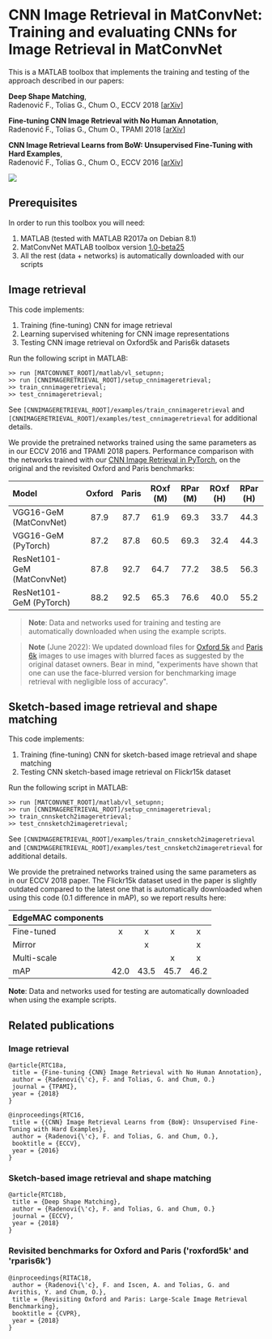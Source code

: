 # CNN Image Retrieval in MatConvNet: Training and evaluating CNNs for Image Retrieval in MatConvNet

This is a MATLAB toolbox that implements the training and testing of the approach described in our papers:

**Deep Shape Matching**,  
Radenović F., Tolias G., Chum O., 
ECCV 2018 [[arXiv](https://arxiv.org/abs/1709.03409)]

**Fine-tuning CNN Image Retrieval with No Human Annotation**,  
Radenović F., Tolias G., Chum O., 
TPAMI 2018 [[arXiv](https://arxiv.org/abs/1711.02512)]

**CNN Image Retrieval Learns from BoW: Unsupervised Fine-Tuning with Hard Examples**,  
Radenović F., Tolias G., Chum O., 
ECCV 2016 [[arXiv](http://arxiv.org/abs/1604.02426)]

<img src="http://cmp.felk.cvut.cz/cnnimageretrieval/img/cnnimageretrieval_network_medium.png" width=\textwidth/>

## Prerequisites

In order to run this toolbox you will need:

1. MATLAB (tested with MATLAB R2017a on Debian 8.1)
1. MatConvNet MATLAB toolbox version [1.0-beta25](http://www.vlfeat.org/matconvnet/download/matconvnet-1.0-beta25.tar.gz)
1. All the rest (data + networks) is automatically downloaded with our scripts

## Image retrieval

This code implements:

1. Training (fine-tuning) CNN for image retrieval
1. Learning supervised whitening for CNN image representations
1. Testing CNN image retrieval on Oxford5k and Paris6k datasets

Run the following script in MATLAB:

```
>> run [MATCONVNET_ROOT]/matlab/vl_setupnn;
>> run [CNNIMAGERETRIEVAL_ROOT]/setup_cnnimageretrieval;
>> train_cnnimageretrieval;
>> test_cnnimageretrieval;
```
See ```[CNNIMAGERETRIEVAL_ROOT]/examples/train_cnnimageretrieval``` and ```[CNNIMAGERETRIEVAL_ROOT]/examples/test_cnnimageretrieval``` for additional details. 

We provide the pretrained networks trained using the same parameters as in our ECCV 2016 and TPAMI 2018 papers. Performance comparison with the networks trained with our [CNN Image Retrieval in PyTorch](https://github.com/filipradenovic/cnnimageretrieval-pytorch), on the original and the revisited Oxford and Paris benchmarks:

| Model | Oxford | Paris | ROxf (M) | RPar (M) | ROxf (H) | RPar (H) |
|:------|:------:|:------:|:------:|:------:|:------:|:------:|
| VGG16-GeM (MatConvNet) | 87.9 | 87.7 | 61.9 | 69.3 | 33.7 | 44.3 |
| VGG16-GeM (PyTorch) | 87.2 | 87.8 | 60.5 | 69.3 | 32.4 | 44.3 |
| ResNet101-GeM (MatConvNet) | 87.8 | 92.7 | 64.7 | 77.2 | 38.5 | 56.3 |
| ResNet101-GeM (PyTorch) | 88.2 | 92.5 | 65.3 | 76.6 | 40.0 | 55.2 |

> **Note**: Data and networks used for training and testing are automatically downloaded when using the example scripts.

> **Note** (June 2022): We updated download files for [Oxford 5k](https://www.robots.ox.ac.uk/~vgg/data/oxbuildings/) and [Paris 6k](https://www.robots.ox.ac.uk/~vgg/data/parisbuildings/) images to use images with blurred faces as suggested by the original dataset owners. Bear in mind, "experiments have shown that one can use the face-blurred version for benchmarking image retrieval with negligible loss of accuracy".

## Sketch-based image retrieval and shape matching

This code implements:

1. Training (fine-tuning) CNN for sketch-based image retrieval and shape matching
1. Testing CNN sketch-based image retrieval on Flickr15k dataset

Run the following script in MATLAB:

```
>> run [MATCONVNET_ROOT]/matlab/vl_setupnn;
>> run [CNNIMAGERETRIEVAL_ROOT]/setup_cnnimageretrieval;
>> train_cnnsketch2imageretrieval;
>> test_cnnsketch2imageretrieval;
```
See ```[CNNIMAGERETRIEVAL_ROOT]/examples/train_cnnsketch2imageretrieval``` and ```[CNNIMAGERETRIEVAL_ROOT]/examples/test_cnnsketch2imageretrieval``` for additional details. 

We provide the pretrained networks trained using the same parameters as in our ECCV 2018 paper. The Flickr15k dataset used in the paper is slightly outdated compared to the latest one that is automatically downloaded when using this code (0.1 difference in mAP), so we report results here:

|EdgeMAC components|||||
|:--|:--:|:--:|:--:|:--:|
|Fine-tuned|x|x|x|x|
|Mirror||x||x|
|Multi-scale|||x|x|
|mAP|42.0|43.5|45.7|46.2|


**Note**: Data and networks used for testing are automatically downloaded when using the example scripts.

## Related publications

### Image retrieval
```
@article{RTC18a,
 title = {Fine-tuning {CNN} Image Retrieval with No Human Annotation},
 author = {Radenovi{\'c}, F. and Tolias, G. and Chum, O.}
 journal = {TPAMI},
 year = {2018}
}
```
```
@inproceedings{RTC16,
 title = {{CNN} Image Retrieval Learns from {BoW}: Unsupervised Fine-Tuning with Hard Examples},
 author = {Radenovi{\'c}, F. and Tolias, G. and Chum, O.},
 booktitle = {ECCV},
 year = {2016}
}
```

### Sketch-based image retrieval and shape matching
```
@article{RTC18b,
 title = {Deep Shape Matching},
 author = {Radenovi{\'c}, F. and Tolias, G. and Chum, O.}
 journal = {ECCV},
 year = {2018}
}
```

### Revisited benchmarks for Oxford and Paris ('roxford5k' and 'rparis6k')
```
@inproceedings{RITAC18,
 author = {Radenovi{\'c}, F. and Iscen, A. and Tolias, G. and Avrithis, Y. and Chum, O.},
 title = {Revisiting Oxford and Paris: Large-Scale Image Retrieval Benchmarking},
 booktitle = {CVPR},
 year = {2018}
}
```
